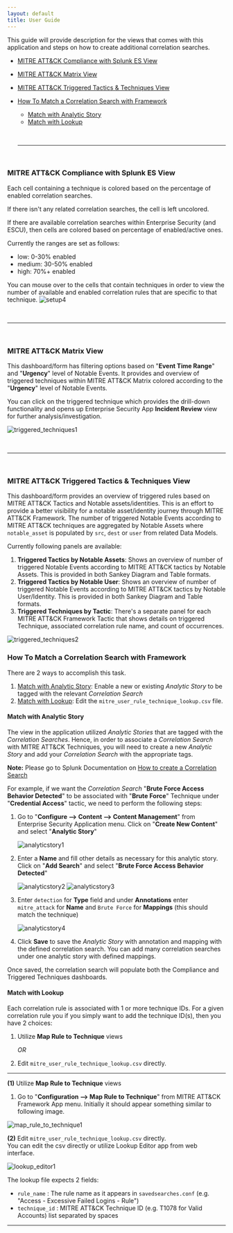 ```yaml
---
layout: default
title: User Guide
---
```


This guide will provide description for the views that comes with this application and steps on how to create additional correlation searches.

* [MITRE ATT&CK Compliance with Splunk ES View](#mitre-attck-compliance-with-splunk-es-view)
* [MITRE ATT&CK Matrix View](#mitre-attck-matrix-view)
* [MITRE ATT&CK Triggered Tactics & Techniques View](#mitre-attck-triggered-tactics--techniques-view)
* [How To Match a Correlation Search with Framework](#how-to-match-a-correlation-search-with-framework)
    - [Match with Analytic Story](#match-with-analytic-story)
    - [Match with Lookup](#match-with-lookup)

    &nbsp;


    ---


    &nbsp;

### MITRE ATT&CK Compliance with Splunk ES View
Each cell containing a technique is colored based on the percentage of enabled correlation searches.

If there isn't any related correlation searches, the cell is left uncolored.

If there are available correlation searches within Enterprise Security (and ESCU), then cells are colored based on percentage of enabled/active ones.

Currently the ranges are set as follows:

* low: 0-30% enabled
* medium: 30-50% enabled
* high: 70%+ enabled

You can mouse over to the cells that contain techniques in order to view the number of available and enabled correlation rules that are specific to that technique.
![setup4]

&nbsp;


---


&nbsp;

### MITRE ATT&CK Matrix View
This dashboard/form has filtering options based on "**Event Time Range**" and "**Urgency**" level of Notable Events.  It provides and overview of triggered techniques within MITRE ATT&CK Matrix colored according to the "**Urgency**" level of Notable Events.

You can click on the triggered technique which provides the drill-down functionality and opens up Enterprise Security App **Incident Review** view for further analysis/investigation.

![triggered_techniques1]

&nbsp;


---


&nbsp;

### MITRE ATT&CK Triggered Tactics & Techniques View
This dashboard/form provides an overview of triggered rules based on MITRE ATT&CK Tactics and Notable assets/identities.  This is an effort to provide a better visibility for a notable asset/identity journey through MITRE ATT&CK Framework.  The number of triggered Notable Events according to MITRE ATT&CK techniques are aggregated by Notable Assets where ``notable_asset`` is populated by ``src``, ``dest`` or ``user`` from related Data Models.

Currently following panels are available:

1. **Triggered Tactics by Notable Assets**: Shows an overview of number of triggered Notable Events according to MITRE ATT&CK tactics by Notable Assets.  This is provided in both Sankey Diagram and Table formats.
2. **Triggered Tactics by Notable User**: Shows an overview of number of triggered Notable Events according to MITRE ATT&CK tactics by Notable User/Identity.  This is provided in both Sankey Diagram and Table formats.
3. **Triggered Techniques by Tactic**: There's a separate panel for each MITRE ATT&CK Framework Tactic that shows details on triggered Technique, associated correlation rule name, and count of occurrences.

![triggered_techniques2]

### How To Match a Correlation Search with Framework
There are 2 ways to accomplish this task.

1. [Match with Analytic Story](#match-with-analytic-story): Enable a new or existing *Analytic Story* to be tagged with the relevant *Correlation Search*
2. [Match with Lookup](#match-with-lookup): Edit the ``mitre_user_rule_technique_lookup.csv`` file.

#### Match with Analytic Story
The view in the application utilized *Analytic Stories* that are tagged with the *Correlation Searches*.  Hence, in order to associate a *Correlation Search* with MITRE ATT&CK Techniques, you will need to create a new *Analytic Story* and add your *Correlation Search* with the appropriate tags.

**Note:** Please go to Splunk Documentation on [How to create a Correlation Search](https://docs.splunk.com/Documentation/ES/latest/Admin/Createcorrelationsearches)

For example, if we want the *Correlation Search* "**Brute Force Access Behavior Detected**" to be associated with "**Brute Force**" Technique under "**Credential Access**" tactic, we need to perform the following steps:

1. Go to "**Configure --> Content --> Content Management**" from Enterprise Security Application menu.  Click on "**Create New Content**" and select "**Analytic Story**"

   ![analyticstory1]
2. Enter a **Name** and fill other details as necessary for this analytic story.  Click on "**Add Search**" and select "**Brute Force Access Behavior Detected**"

   ![analyticstory2]
   ![analyticstory3]
3. Enter ``detection`` for **Type** field and under **Annotations** enter ``mitre_attack`` for **Name** and ``Brute Force`` for **Mappings** (this should match the technique)

   ![analyticstory4]
4. Click **Save** to save the *Analytic Story* with annotation and mapping with the defined correlation search.  You can add many correlation searches under one analytic story with defined mappings.

Once saved, the correlation search will populate both the Compliance and Triggered Techniques dashboards.


#### Match with Lookup
Each correlation rule is associated with 1 or more technique IDs.  For a given correlation rule you if you simply want to add the technique ID(s), then you have 2 choices:

1. Utilize **Map Rule to Technique** views

      _OR_

2. Edit ``mitre_user_rule_technique_lookup.csv`` directly.  

----
  __(1)__ Utilize **Map Rule to Technique** views

  1. Go to   "**Configuration --> Map Rule to Technique**" from MITRE ATT&CK Framework App menu.  Initially it should appear something similar to following image.

  ![map_rule_to_technique1]


__(2)__ Edit ``mitre_user_rule_technique_lookup.csv`` directly.  
You can edit the csv directly or utilize Lookup Editor app from web interface.


![lookup_editor1]

The lookup file expects 2 fields:

* ``rule_name`` : The rule name as it appears in ``savedsearches.conf`` (e.g. "Access - Excessive Failed Logins - Rule")
* ``technique_id`` : MITRE ATT&CK Technique ID (e.g. T1078 for Valid Accounts) list separated by spaces



----


[setup4]: assets/img/setup4.png
[triggered_techniques1]: assets/img/triggered_techniques1.png
[triggered_techniques2]: assets/img/triggered_techniques2.png
[analyticstory1]: assets/img/analyticstory1.png
[analyticstory2]: assets/img/analyticstory2.png
[analyticstory3]: assets/img/analyticstory3.png
[analyticstory4]: assets/img/analyticstory4.png
[lookup_editor1]: assets/img/lookup_editor1.png
[map_rule_to_technique1]: assets/img/map_rule_to_technique1.png
[map_rule_to_technique2]: assets/img/map_rule_to_technique2.png
